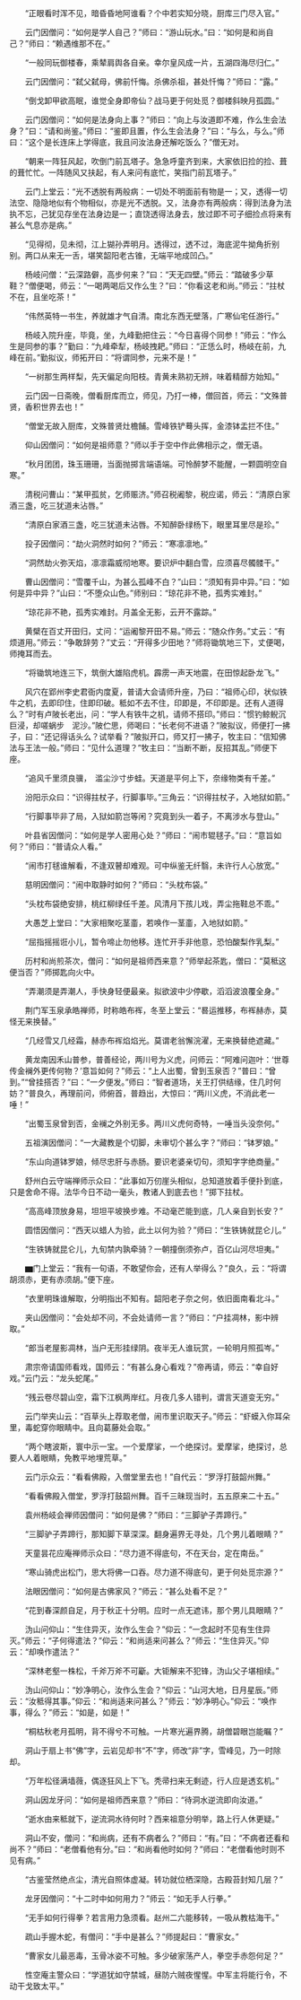 <!-- { "loadSidebar": true } -->
　　“正眼看时浑不见，暗昏昏地阿谁看？个中若实知分晓，厨库三门尽入官。”

　　云门因僧问：“如何是学人自己？”师曰：“游山玩水。”曰：“如何是和尚自己？”师曰：“赖遇维那不在。”

　　“一般同玩御楼春，乘辇肩舆各自亲。幸尔皇风成一片，五湖四海尽归仁。”

　　云门因僧问：“弑父弑母，佛前忏悔。杀佛杀祖，甚处忏悔？”师曰：“露。”

　　“倒戈卸甲欲高眠，谁觉全身即帝仙？战马更于何处觅？御楼斜映月孤圆。”

　　云门因僧问：“如何是法身向上事？”师曰：“向上与汝道即不难，作么生会法身？”曰：“请和尚鉴。”师曰：“鉴即且置，作么生会法身？”曰：“与么，与么。”师曰：“这个是长连床上学得底，我且问汝法身还解吃饭么？”僧无对。

　　“朝来一阵狂风起，吹倒门前瓦塔子。急急呼童齐到来，大家依旧捡的捡、葺的葺忙忙。一阵随风又扶起，有人来问有底忙，笑指门前瓦塔子。”

　　云门上堂云：“光不透脱有两般病：一切处不明面前有物是一；又，透得一切法空、隐隐地似有个物相似，亦是光不透脱。又，法身亦有两般病：得到法身为法执不忘，己犹见存坐在法身边是一；直饶透得法身去，放过即不可子细捡点将来有甚么气息亦是病。”

　　“见得彻，见未彻，江上猢孙弄明月。透得过，透不过，海底泥牛拗角折别别。两口从来无一舌，堪笑韶阳老古锥，无端平地成凹凸。”

　　杨岐问僧：“云深路僻，高步何来？”曰：“天无四壁。”师云：“踏破多少草鞋？”僧便喝，师云：“一喝两喝后又作么生？”曰：“你看这老和尚。”师云：“拄杖不在，且坐吃茶！”

　　“伟然英特一书生，养就雄才气自清。南北东西无壁落，广寒仙宅任游行。”

　　杨岐入院升座，毕竟，坐，九峰勤把住云：“今日喜得个同参！”师云：“作么生是同参的事？”勤曰：“九峰牵犁，杨岐拽耙。”师曰：“正恁么时，杨岐在前，九峰在前。”勤拟议，师拓开曰：“将谓同参，元来不是！”

　　“一树那生两样梨，先天偏足向阳枝。青黄未熟初无辨，味着精醇方始知。”

　　云门因一日斋晚，僧看厨库而立，师见，乃打一棒，僧回首，师云：“文殊普贤，香积世界去也！”

　　“僧堂无故入厨库，文殊普贤灶檐餔。雪峰铁铲蓦头挥，金漆钵盂拦不住。”

　　仰山因僧问：“如何是祖师意？”师以手于空中作此佛相示之，僧无语。

　　“秋月团团，珠玉珊珊，当面抛掷言端语端。可怜醉梦不能醒，一颗圆明空自寒。”

　　清税问曹山：“某甲孤贫，乞师赈济。”师召税阇黎，税应诺，师云：“清原白家酒三盏，吃三犹道未沾唇。”

　　“清原白家酒三盏，吃三犹道未沾唇。不知醉卧绿杨下，眼里耳里尽是珍。”

　　投子因僧问：“劫火洞然时如何？”师云：“寒凛凛地。”

　　“洞然劫火弥天焰，凛凛霜威彻地寒。要识炉中翻白雪，应须喜尽髑髅干。”

　　曹山因僧问：“雪覆千山，为甚么孤峰不白？”山曰：“须知有异中异。”曰：“如何是异中异？”山曰：“不堕众山色。”师别曰：“琼花非不艳，孤秀实难封。”

　　“琼花非不艳，孤秀实难封。月盖全无影，云开不露踪。”

　　黄檗在百丈开田归，丈问：“运阇黎开田不易。”师云：“随众作务。”丈云：“有烦道用。”师云：“争敢辞劳？”丈云：“开得多少田地？”师将锄筑地三下，丈便喝，师掩耳而去。

　　“将锄筑地连三下，筑倒大雄陷虎机。霹雳一声天地震，在田惊起卧龙飞。”

　　风穴在郢州李史君衙内度夏，普请大会请师升座，乃曰：“祖师心印，状似铁牛之机，去即印住，住即印破。秪如不去不住，印即是，不印即是。还有人道得么？”时有卢陂长老出，问：“学人有铁牛之机，请师不搭印。”师曰：“惯钓鲸鲵沉巨浸，却嗟蜗步　泥沙。”陂伫思，师喝曰：“长老何不进语？”陂拟议，师便打一拂子，曰：“还记得话头么？试举看？”陂拟开口，师又打一拂子，牧主曰：“信知佛法与王法一般。”师曰：“见什么道理？”牧主曰：“当断不断，反招其乱。”师便下座。

　　“追风千里须良骥，　滥尘沙寸步蛙。天道是平何上下，奈缘物类有千差。”

　　汾阳示众曰：“识得拄杖子，行脚事毕。”三角云：“识得拄杖子，入地狱如箭。”

　　“行脚事毕非了局，入狱如箭岂等闲？究竟到头一着子，不离涉水与登山。”

　　叶县省因僧问：“如何是学人密用心处？”师曰：“闹市辊毬子。”曰：“意旨如何？”师曰：“普请众人看。”

　　“闹市打毬谁解看，不逢双瞽却难观。可中纵鉴无纤翳，未许行人心放宽。”

　　慈明因僧问：“闹中取静时如何？”师曰：“头枕布袋。”

　　“头枕布袋绝安排，桃红柳绿任千差。风清月下孩儿戏，弄尘拖鞋总不乖。”

　　大愚芝上堂曰：“大家相聚吃茎齑，若唤作一茎齑，入地狱如箭。”

　　“屈指摇摇诳小儿，暂令啼止勿他移。连忙开手非他意，恐怕酸梨作乳梨。”

　　历村和尚煎茶次，僧问：“如何是祖师西来意？”师举起茶匙，僧曰：“莫秪这便当否？”师掷匙向火中。

　　“弄潮须是弄潮人，手快身轻便最亲。拟欲波中少停歇，滔滔波浪覆全身。”

　　荆门军玉泉承皓禅师，时称皓布裈，冬至上堂云：“晷运推移，布裈赫赤，莫怪无来换替。”

　　“几经雪又几经霜，赫赤布裈焰焰光。莫谓老翁懈浣濯，无来换替绝遮藏。”

　　黄龙南因禾山普参，普善经论，两川号为义虎，问师云：“阿难问迦叶：‘世尊传金襕外更传何物？’意旨如何？”师云：“上人出蜀，曾到玉泉否？”普曰：“曾到。”“曾挂搭否？”曰：“一夕便发。”师曰：“智者道场，关王打供结缘，住几时何妨？”普良久，再理前问，师俯首，普趋出，大惊曰：“两川义虎，不消此老一唾！”

　　“出蜀玉泉曾到否，金襕之外别无多。两川义虎何奇特，一唾当头没奈何。”

　　五祖演因僧问：“一大藏教是个切脚，未审切个甚么字？”师曰：“钵罗娘。”

　　“东山向道钵罗娘，倾尽忠肝与赤肠。要识老婆亲切句，须知字字绝商量。”

　　舒州白云守端禅师示众曰：“此事如万仞崖头相似，总知道放着手便扑到底，只是舍命不得。法华今日不动一毫头，教诸人到底去也！”掷下拄杖。

　　“高高峰顶放身易，坦坦平坡换步难。不动毫芒能到底，几人亲自到长安？”

　　圆悟因僧问：“西天以蜡人为验，此土以何为验？”师曰：“生铁铸就昆仑儿。”

　　“生铁铸就昆仑儿，九旬禁内孰牵骑？一朝撞倒须弥卢，百亿山河尽坦夷。”

　　▆门上堂云：“我有一句语，不敢望你会，还有人举得么？”良久，云：“将谓胡须赤，更有赤须胡。”便下座。

　　“衣里明珠谁解取，分明指出不知有。韶阳老子奈之何，依旧面南看北斗。”

　　夹山因僧问：“会处却不问，不会处请师一言？”师曰：“户挂凋林，影中辨取。”

　　“郎当老屋影凋林，当户无形挂绿阴。夜半无人谁玩赏，一轮明月照孤岑。”

　　肃宗帝请国师看戏，国师云：“有甚么身心看戏？”帝再请，师云：“幸自好戏。”云门云：“龙头蛇尾。”

　　“残云卷尽碧山空，霜下江枫两岸红。月夜几多人错判，谓言天道变无穷。”

　　云门举夹山云：“百草头上荐取老僧，闹市里识取天子。”师云：“虾蟆入你耳朵里，毒蛇穿你眼睛中。且向葛藤处会取。”

　　“两个瞎波斯，寰中示一宝。一个爱摩挲，一个绝探讨。爱摩挲，绝探讨，总要人人着眼睛，免教平地埋荒草。”

　　云门示众云：“看看佛殿，入僧堂里去也！”自代云：“罗浮打鼓韶州舞。”

　　“看看佛殿入僧堂，罗浮打鼓韶州舞。百千三昧现当时，五五原来二十五。”

　　袁州杨岐会禅师因僧问：“如何是佛？”师曰：“三脚驴子弄蹄行。”

　　“三脚驴子弄蹄行，那知脚下草深深。翻身遍界无寻处，几个男儿着眼睛？”

　　天童昙花应庵禅师示众曰：“尽力道不得底句，不在天台，定在南岳。”

　　“寒山骑虎出松门，思大将佛一口吞。尽力道不得底句，更于何处觅宗源？”

　　法眼因僧问：“如何是古佛家风？”师云：“甚么处看不足？”

　　“花到春深颜自足，月于秋正十分明。应时一点无遮讳，那个男儿具眼睛？”

　　沩山问仰山：“生住异灭，汝作么生会？”仰云：“一念起时不见有生住异灭。”师云：“子何得遣法？”仰云：“和尚适来问甚么？”师云：“生住异灭。”仰云：“却唤作遣法？”

　　“深林老壑一株松，千斧万斧不可斸。大钜解来不犯锋，沩山父子堪相续。”

　　沩山问仰山：“妙净明心，汝作么生会？”仰云：“山河大地，日月星辰。”师云：“汝秪得其事。”仰云：“和尚适来问甚么？”师云：“妙净明心。”仰云：“唤作事，得么？”师云：“如是，如是！”

　　“桐枯秋老月孤明，背不得兮不可触。一片寒光遍界腾，胡僧碧眼岂能瞩？”

　　洞山于扇上书“佛”字，云岩见却书“不”字，师改“非”字，雪峰见，乃一时除却。

　　“万年松径满墙薇，偶逐狂风上下飞。秃帚扫来无剩迹，行人应是透玄机。”

　　洞山因龙牙问：“如何是祖师西来意？”师曰：“待洞水逆流即向汝道。”

　　“逝水由来秪就下，逆流洞水待何时？西来祖意分明举，路上行人休更疑。”

　　洞山不安，僧问：“和尚病，还有不病者么？”师曰：“有。”曰：“不病者还看和尚不？”师曰：“老僧看他有分。”曰：“和尚看他时如何？”师曰：“老僧看他时则不见有病。”

　　“古鉴莹然绝点尘，清光自照体虚凝。转功就位栖深隐，古殿苔封知几层？”

　　龙牙因僧问：“十二时中如何用力？”师云：“如无手人行拳。”

　　“无手如何行得拳？若言用力急须看。赵州二六能移转，一吸从教枯海干。”

　　疏山手握木蛇，有僧问：“手中是甚么？”师提起曰：“曹家女。”

　　“曹家女儿最恶毒，玉骨冰姿不可触。多少破家荡产人，拳空手赤怨何足？”

　　性空庵主警众曰：“学道犹如守禁城，昼防六贼夜惺惺。中军主将能行令，不动干戈致太平。”

